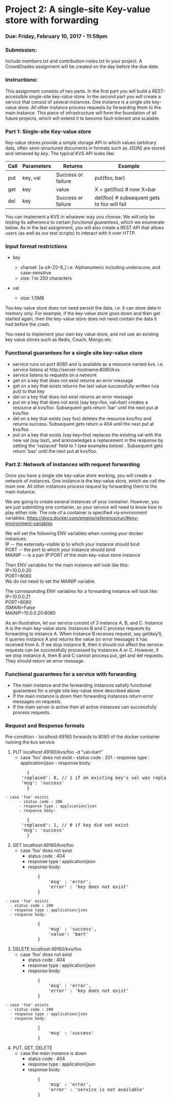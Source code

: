 # Project 2: A single-site Key-value store with forwarding

### Due: Friday, February 10, 2017 - 11:59pm

### Submission:
Include members.txt and contribution-notes.txt to your project.
A CrowdGrades assignment will be created on the day before the due date.

### Instructions:
This assignment consists of two parts. In the first part you will build a REST-accessible single-site key-value store. In the second part you will create a service that consist of several instances. One instance is a single site key-value store. All other instance process requests by forwarding them to the main instance.
This piece of infrastructure will form the foundation of all future projects, which will extend it to become fault-tolerant and scalable.


### Part 1: Single-site Key-value store

Key-value stores provide a simple storage API in which values (arbitrary data, often semi-structured documents in formats such as JSON) are stored and retrieved by *key*.  The typical KVS API looks like:

|Call|Parameters|Returns|Example|
|----|----------|-------|--------|
|put|     key, val   |  Success or failure    | put(foo, bar) |
|get| key | value | X = get(foo) # now X=bar|
|del| key | Success or failure | del(foo) # subsequent gets to foo will fail|

You can implement a KVS in whatever way you choose.  We will only be testing its adherence to certain *functional guarantees*, which we enumerate below.  As in the last assignment, you will also create a REST API that allows users (as well as our test scripts) to interact with it over HTTP.


### Input format restrictions
- key
  - charset: [a-zA-Z0-9_] i.e. Alphanumeric including underscore, and case-sensitive 
  - size:    1 to 250 characters

- val
  - size:    1.5MB  

You key-value store does not need persist the data, i.e. it can store data in memory only. For example, if the key-value store goes down and then get started again, then the key-value store does not need contain the data it had before the crash.

You need to implement your own key value store, and not use an existing key value stores such as Redis, Couch, Mongo etc.


### Functional guarantees for a single site key-value store
- service runs on port 8080 and is available as a resource named kvs. i.e. service listens at http://server-hostname:8080/kvs
- service listens to requests on a network
- get on a key that does not exist returns an error message
- get on a key that exists returns the last value successfully written (via put) to that key
- del on a key that does not exist returns an error message
- put on a key that does not exist (say key=foo, val=bar) creates a resource at kvs/foo. Subsequent gets return 'bar' until the next put at kvs/foo
- del on a key that exists (say foo) deletes the resource kvs/foo and returns success. Subsequent gets return a 404 until the next put at kvs/foo
- put on a key that exists (say key=foo) replaces the existing val with the new val (say baz), and acknowledges a replacement in the response by setting the 'replaced' field to 1 (see examples below) . Subsequent gets return 'baz' until the next put at kvs/foo. 

### Part 2: Network of instances with request forwarding
Once you have a single site key-value store working, you will create a network of instances. One instance is the key-value store, which we call the main one. All other instances process request by forwarding them to the main instance.

We are going to create several instances of your container. However, you are just submitting one container, so your service will need to know how to play either role.
The role of a container is specified via environment variables.
https://docs.docker.com/engine/reference/run/#env-environment-variables

We will set the following ENV variables when running your docker instances:  
IP -- the externally-visible ip to which your instance should bind  
PORT -- the port to which your instance should bind  
MAINIP -- is a pair IP:PORT of the main key-value store instance

Then ENV variables for the main instance will look like this:  
IP=10.0.0.20  
PORT=8080  
We do not need to set the MAINIP variable.  

The corresponding ENV variables for a forwarding instance will look like:  
IP=10.0.0.21  
PORT=8080  
ISMAIN=False  
MAINIP=10.0.0.20:8080  

As an illustration, let our service consist of 3 instance A, B, and C. Instance A is the main key-value store. Instances B and C process requests by forwarding to instance A.
When instance B receives request, say get(key1), it queries instance A and returns the value (or error message) it has received from A.
If we stop instance B, then it should not affect the service: requests can be successfully processed by instances A or C.
However, if we stop instance A, then B and C cannot process put, get and del requests. They should return an error message.


### Functional guarantees for a service with forwarding
- The main instance and the forwarding instances satisfy functional guarantees for a single site key-value store described above 
- If the main instance is down then forwarding instances return error messages on requests.
- If the main server is active then all active instances can successfully process requests.


### Request and Response formats

Pre-condition - localhost:49160 forwards to 8080 of the docker container running the kvs service

1. PUT localhost:49160/kvs/foo -d "val=bart"
    - case 'foo' does not exist
		  - status code : 201
		  - response type : application/json
		  - response body:
<pre>
		{
      'replaced': 0, // 1 if an existing key's val was replaced
      'msg': 'success'
		}
</pre>
    - case 'foo' exists
		  - status code : 200
		  - response type : application/json
		  - response body:
<pre>
		{
      'replaced': 1, // 0 if key did not exist
      'msg': 'success'
		}
</pre>
		
2. GET localhost:49160/kvs/foo
    - case 'foo' does not exist
      - status code : 404
      - response type : application/json
      - response body:
<pre>
			{
				'msg' : 'error',
				'error' : 'key does not exist'
			}
</pre>
    - case 'foo' exists
      - status code : 200
      - response type : application/json
      - response body:
<pre>
			{
				'msg' : 'success',
				'value': 'bart'
		 	}
</pre>

3. DELETE localhost:49160/kvs/foo
    - case 'foo' does not exist
      - status code : 404
      - response type : application/json
      - response body:
<pre>
			{
				'msg' : 'error',
				'error' : 'key does not exist'
		 	}
</pre>

    - case 'foo' exists
      - status code : 200
      - response type : application/json
      - response body:
<pre>
			{
				'msg' : 'success'
		 	}
</pre>

4. PUT, GET, DELETE 
    - case the main instance is down 
      - status code : 404
      - response type : application/json
      - response body:
<pre>
			{
				'msg' : 'error',
				'error' : 'service is not available'
		 	}
</pre>
